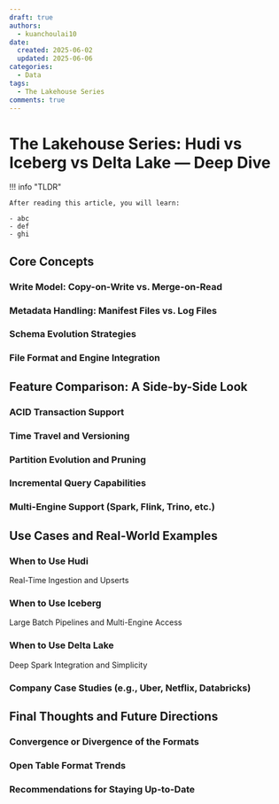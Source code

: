 ```yaml
---
draft: true
authors:
  - kuanchoulai10
date:
  created: 2025-06-02
  updated: 2025-06-06
categories:
  - Data
tags:
  - The Lakehouse Series
comments: true
---
```


# The Lakehouse Series: Hudi vs Iceberg vs Delta Lake — Deep Dive

!!! info "TLDR"

    After reading this article, you will learn:

    - abc
    - def
    - ghi


<!-- more -->


## Core Concepts

### Write Model: Copy-on-Write vs. Merge-on-Read

### Metadata Handling: Manifest Files vs. Log Files

### Schema Evolution Strategies

### File Format and Engine Integration






## Feature Comparison: A Side-by-Side Look

### ACID Transaction Support

### Time Travel and Versioning

### Partition Evolution and Pruning

### Incremental Query Capabilities

### Multi-Engine Support (Spark, Flink, Trino, etc.)


## Use Cases and Real-World Examples

### When to Use Hudi

Real-Time Ingestion and Upserts

### When to Use Iceberg

Large Batch Pipelines and Multi-Engine Access

### When to Use Delta Lake

Deep Spark Integration and Simplicity

### Company Case Studies (e.g., Uber, Netflix, Databricks)







## Final Thoughts and Future Directions

### Convergence or Divergence of the Formats

### Open Table Format Trends

### Recommendations for Staying Up-to-Date




